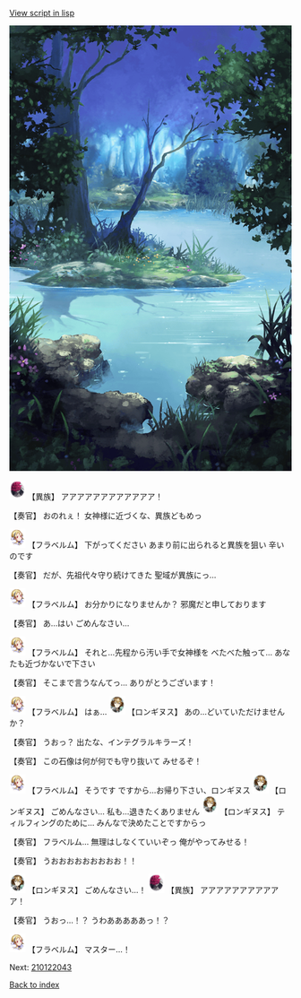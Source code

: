 [View script in lisp](../scripts/210122041.txt)

![fountain.png](../images/backgrounds/fountain.png)

<img src="../images/units/5809801.png" alt="5809801.png" height="34"/>
【異族】
アアアアアアアアアアアア！

【奏官】
おのれぇ！
女神様に近づくな、異族どもめっ

<img src="../images/units/501611.png" alt="501611.png" height="34"/>
【フラベルム】
下がってください
あまり前に出られると異族を狙い
辛いのです

【奏官】
だが、先祖代々守り続けてきた
聖域が異族にっ…

<img src="../images/units/501611.png" alt="501611.png" height="34"/>
【フラベルム】
お分かりになりませんか？
邪魔だと申しております

【奏官】
あ…はい
ごめんなさい…

<img src="../images/units/501611.png" alt="501611.png" height="34"/>
【フラベルム】
それと…先程から汚い手で女神様を
べたべた触って…
あなたも近づかないで下さい

【奏官】
そこまで言うなんてっ…
ありがとうございます！

<img src="../images/units/501611.png" alt="501611.png" height="34"/>
【フラベルム】
はぁ…

<img src="../images/units/5300131.png" alt="5300131.png" height="34"/>
【ロンギヌス】
あの…どいていただけませんか？

【奏官】
うおっ？
出たな、インテグラルキラーズ！

【奏官】
この石像は何が何でも守り抜いて
みせるぞ！

<img src="../images/units/501611.png" alt="501611.png" height="34"/>
【フラベルム】
そうです
ですから…お帰り下さい、ロンギヌス

<img src="../images/units/5300131.png" alt="5300131.png" height="34"/>
【ロンギヌス】
ごめんなさい…
私も…退きたくありません

<img src="../images/units/5300131.png" alt="5300131.png" height="34"/>
【ロンギヌス】
ティルフィングのために…
みんなで決めたことですからっ

【奏官】
フラベルム…
無理はしなくていいぞっ
俺がやってみせる！

【奏官】
うおおおおおおおおお！！

<img src="../images/units/5300131.png" alt="5300131.png" height="34"/>
【ロンギヌス】
ごめんなさい…！

<img src="../images/units/5809801.png" alt="5809801.png" height="34"/>
【異族】
アアアアアアアアアアア！

【奏官】
うおっ…！？
うわあああああっ！？

<img src="../images/units/501611.png" alt="501611.png" height="34"/>
【フラベルム】
マスター…！

Next: [210122043](210122043.md)

[Back to index](index.md)

